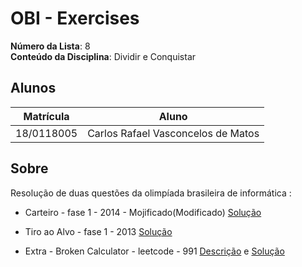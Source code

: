 # OBI - Exercises

**Número da Lista**: 8<br>
**Conteúdo da Disciplina**: Dividir e Conquistar<br>

## Alunos
|Matrícula | Aluno |
| -- | -- |
| 18/0118005	  |  Carlos Rafael Vasconcelos de Matos |

## Sobre

Resolução de duas questões da olimpíada brasileira de informática :
- Carteiro - fase 1 - 2014 - Mojificado(Modificado) [Solução](Exercicios/Carteiro-OBI-MOJ/solucao.MD)
- Tiro ao Alvo - fase 1 - 2013 [Solução](Exercicios/Tiro_Ao_Alvo-OBI-2013/solucaoAlvo.MD)

- Extra - Broken Calculator - leetcode - 991 [Descrição](https://leetcode.com/problems/broken-calculator/) e [Solução](Exercicios/Extra/BrokenCalculator.cpp)


